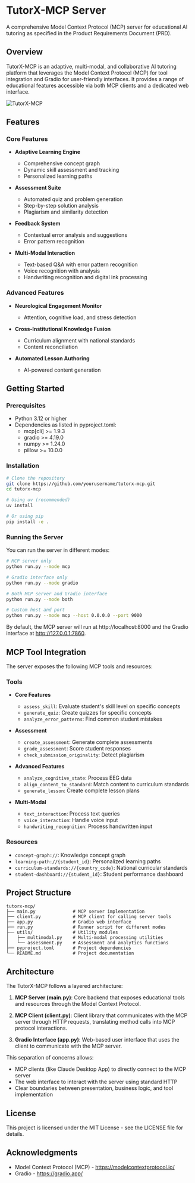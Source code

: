 # TutorX-MCP Server

A comprehensive Model Context Protocol (MCP) server for educational AI tutoring as specified in the Product Requirements Document (PRD).

## Overview

TutorX-MCP is an adaptive, multi-modal, and collaborative AI tutoring platform that leverages the Model Context Protocol (MCP) for tool integration and Gradio for user-friendly interfaces. It provides a range of educational features accessible via both MCP clients and a dedicated web interface.

![TutorX-MCP](https://via.placeholder.com/800x400?text=TutorX-MCP+Educational+Platform)

## Features

### Core Features

- **Adaptive Learning Engine**
  - Comprehensive concept graph
  - Dynamic skill assessment and tracking
  - Personalized learning paths

- **Assessment Suite**
  - Automated quiz and problem generation
  - Step-by-step solution analysis
  - Plagiarism and similarity detection

- **Feedback System**
  - Contextual error analysis and suggestions
  - Error pattern recognition

- **Multi-Modal Interaction**
  - Text-based Q&A with error pattern recognition
  - Voice recognition with analysis
  - Handwriting recognition and digital ink processing

### Advanced Features

- **Neurological Engagement Monitor**
  - Attention, cognitive load, and stress detection

- **Cross-Institutional Knowledge Fusion**
  - Curriculum alignment with national standards
  - Content reconciliation

- **Automated Lesson Authoring**
  - AI-powered content generation

## Getting Started

### Prerequisites

- Python 3.12 or higher
- Dependencies as listed in pyproject.toml:
  - mcp[cli] >= 1.9.3
  - gradio >= 4.19.0
  - numpy >= 1.24.0
  - pillow >= 10.0.0

### Installation

```bash
# Clone the repository
git clone https://github.com/yourusername/tutorx-mcp.git
cd tutorx-mcp

# Using uv (recommended)
uv install

# Or using pip
pip install -e .
```

### Running the Server

You can run the server in different modes:

```bash
# MCP server only
python run.py --mode mcp

# Gradio interface only
python run.py --mode gradio

# Both MCP server and Gradio interface
python run.py --mode both

# Custom host and port
python run.py --mode mcp --host 0.0.0.0 --port 9000
```

By default, the MCP server will run at http://localhost:8000 and the Gradio interface at http://127.0.0.1:7860.

## MCP Tool Integration

The server exposes the following MCP tools and resources:

### Tools
- **Core Features**
  - `assess_skill`: Evaluate student's skill level on specific concepts
  - `generate_quiz`: Create quizzes for specific concepts
  - `analyze_error_patterns`: Find common student mistakes

- **Assessment**
  - `create_assessment`: Generate complete assessments
  - `grade_assessment`: Score student responses
  - `check_submission_originality`: Detect plagiarism

- **Advanced Features**
  - `analyze_cognitive_state`: Process EEG data
  - `align_content_to_standard`: Match content to curriculum standards
  - `generate_lesson`: Create complete lesson plans

- **Multi-Modal**
  - `text_interaction`: Process text queries
  - `voice_interaction`: Handle voice input
  - `handwriting_recognition`: Process handwritten input

### Resources
- `concept-graph://`: Knowledge concept graph
- `learning-path://{student_id}`: Personalized learning paths
- `curriculum-standards://{country_code}`: National curricular standards
- `student-dashboard://{student_id}`: Student performance dashboard

## Project Structure

```
tutorx-mcp/
├── main.py              # MCP server implementation
├── client.py            # MCP client for calling server tools
├── app.py               # Gradio web interface
├── run.py               # Runner script for different modes
├── utils/               # Utility modules
│   ├── multimodal.py    # Multi-modal processing utilities
│   └── assessment.py    # Assessment and analytics functions
├── pyproject.toml       # Project dependencies
└── README.md            # Project documentation
```

## Architecture

The TutorX-MCP follows a layered architecture:

1. **MCP Server (main.py)**: Core backend that exposes educational tools and resources through the Model Context Protocol.

2. **MCP Client (client.py)**: Client library that communicates with the MCP server through HTTP requests, translating method calls into MCP protocol interactions.

3. **Gradio Interface (app.py)**: Web-based user interface that uses the client to communicate with the MCP server.

This separation of concerns allows:
- MCP clients (like Claude Desktop App) to directly connect to the MCP server
- The web interface to interact with the server using standard HTTP
- Clear boundaries between presentation, business logic, and tool implementation

## License

This project is licensed under the MIT License - see the LICENSE file for details.

## Acknowledgments

- Model Context Protocol (MCP) - https://modelcontextprotocol.io/
- Gradio - https://gradio.app/